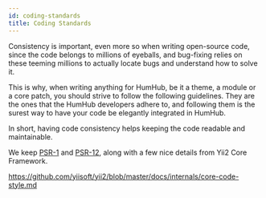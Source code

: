 ```yaml
---
id: coding-standards
title: Coding Standards
---
```


Consistency is important, even more so when writing open-source code, since the code belongs to millions of eyeballs, and bug-fixing relies on these teeming millions to actually locate bugs and understand how to solve it.

This is why, when writing anything for HumHub, be it a theme, a module or a core patch, you should strive to follow the following guidelines. 
They are the ones that the HumHub developers adhere to, and following them is the surest way to have your code be elegantly integrated in HumHub.

In short, having code consistency helps keeping the code readable and maintainable.

We keep [PSR-1](https://www.php-fig.org/psr/psr-1/) and [PSR-12](https://www.php-fig.org/psr/psr-12/), along with a few nice details from Yii2 Core Framework.

https://github.com/yiisoft/yii2/blob/master/docs/internals/core-code-style.md

